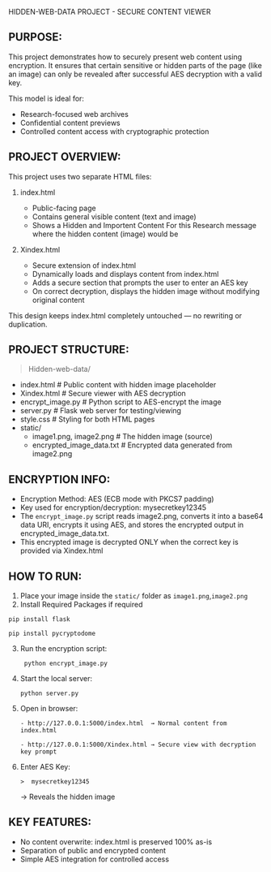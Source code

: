  HIDDEN-WEB-DATA PROJECT - SECURE CONTENT VIEWER

PURPOSE:
-----------
This project demonstrates how to securely present web content using encryption.
It ensures that certain sensitive or hidden parts of the page (like an image)
can only be revealed after successful AES decryption with a valid key.

This model is ideal for:
- Research-focused web archives
- Confidential content previews
- Controlled content access with cryptographic protection


PROJECT OVERVIEW:
---------------------
This project uses two separate HTML files:

1. index.html
   - Public-facing page
   - Contains general visible content (text and image)
   - Shows a Hidden and Importent Content For this Research message where the hidden content (image) would be

2. Xindex.html
   - Secure extension of index.html
   - Dynamically loads and displays content from index.html
   - Adds a secure section that prompts the user to enter an AES key
   - On correct decryption, displays the hidden image without modifying original content

This design keeps index.html completely untouched — no rewriting or duplication.


PROJECT STRUCTURE:
---------------------
> Hidden-web-data/
  - index.html                  # Public content with hidden image placeholder
  - Xindex.html                 # Secure viewer with AES decryption
  - encrypt_image.py            # Python script to AES-encrypt the image
  - server.py                   # Flask web server for testing/viewing
  - style.css                   # Styling for both HTML pages
  - static/
    - image1.png, image2.png    # The hidden image (source)
    - encrypted_image_data.txt  # Encrypted data generated from image2.png


ENCRYPTION INFO:
-------------------
- Encryption Method: AES (ECB mode with PKCS7 padding)
- Key used for encryption/decryption: mysecretkey12345
- The `encrypt_image.py` script reads image2.png, converts it into a base64 data URI,
  encrypts it using AES, and stores the encrypted output in encrypted_image_data.txt.
- This encrypted image is decrypted ONLY when the correct key is provided via Xindex.html


HOW TO RUN:
--------------
1. Place your image inside the `static/` folder as `image1.png`,`image2.png`
2.  Install Required Packages if required 
   ```
   pip install flask
   ```
   ```
   pip install pycryptodome
   ```
3. Run the encryption script:
   ```
    python encrypt_image.py
   ```
4. Start the local server:
   ```
   python server.py
   ```
5. Open in browser:
   ```
   - http://127.0.0.1:5000/index.html  → Normal content from index.html
   ```
   ```
   - http://127.0.0.1:5000/Xindex.html → Secure view with decryption key prompt
   ```
6. Enter AES Key:
   ```
   >  mysecretkey12345
   ```
   → Reveals the hidden image

KEY FEATURES:
----------------
- No content overwrite: index.html is preserved 100% as-is
- Separation of public and encrypted content
- Simple AES integration for controlled access

